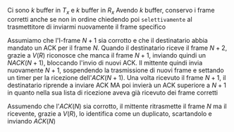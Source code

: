 







Ci sono $k$ buffer in $T_x$ e $k$ buffer in $R_x$
Avendo $k$ buffer, conservo i frame corretti anche se non in ordine chiedendo poi `selettivamente` al trasmettitore di inviarmi nuovamente il frame specifico

Assumiamo che l'I-frame $N+1$ sia corrotto e che il destinatario abbia mandato un ACK per il frame $N$. 
Quando il destinatario riceve il frame $N+2$, grazie a $V(R)$ riconosce che manca il frame $N+1$, inviando quindi un $NACK(N+1)$, bloccando l'invio di nuovi ACK.
Il mittente quindi invia nuovamente $N+1$, sospendendo la trasmissione di nuovi frame e settando un timer per la ricezione dell'$ACK(N+1)$.
Una volta ricevuto il frame $N+1$, il destinatario riprende a inviare ACK MA poi invierà un ACK superiore a $N+1$ in quanto nella sua lista di ricezione aveva già ricevuto dei frame corretti

Assumendo che l'$ACK(N)$ sia corrotto, il mittente ritrasmette il frame $N$ ma il ricevente, grazie a $V(R)$, lo identifica come un duplicato, scartandolo e inviando $ACK(N)$